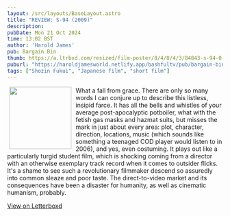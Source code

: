 ```yaml
---
layout: /src/layouts/BaseLayout.astro
title: "REVIEW: S-94 (2009)"
description: 
pubDate: Mon 21 Oct 2024
time: 13:02 BST
author: 'Harold James'
pub: Bargain Bin
thumb: https://a.ltrbxd.com/resized/film-poster/8/4/8/4/3/84843-s-94-0-2000-0-3000-crop.jpg?v=d0350f33df
puburl: "https://haroldjamesworld.netlify.app/bashfultv/pub/bargain-bin"
tags: ["Shozin Fukui", "Japanese film", "short film"]
---
```

<img src="https://a.ltrbxd.com/resized/film-poster/8/4/8/4/3/84843-s-94-0-2000-0-3000-crop.jpg?v=d0350f33df" style="width:145px;height:auto;float:left;padding-right:10px;padding-left:5px;">

What a fall from grace. There are only so many words I can conjure up to describe this listless, insipid farce. It has all the bells and whistles of your average post-apocalyptic potboiler, what with the fetish gas masks and hazmat suits, but misses the mark in just about every area: plot, character, direction, locations, music (which sounds like something a teenaged COD player would listen to in 2006), and yes, even costuming. It plays out like a particularly turgid student film, which is shocking coming from a director with an otherwise exemplary track record when it comes to outsider flicks. It's a shame to see such a revolutionary filmmaker descend so assuredly into common sleaze and poor taste. The direct-to-video market and its consequences have been a disaster for humanity, as well as cinematic humanism, probably.

<a href="https://letterboxd.com/for_you_bruce/film/s-94" target="_blank" rel="noopener noreferrer">View on Letterboxd</a>